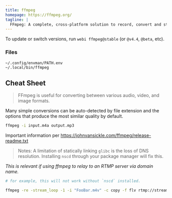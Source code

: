 ```yaml
---
title: ffmpeg
homepage: https://ffmpeg.org/
tagline: |
  FFmpeg: A complete, cross-platform solution to record, convert and stream audio and video.
---
```


To update or switch versions, run `webi ffmpeg@stable` (or `@v4.4`, `@beta`,
etc).

### Files

```text
~/.config/envman/PATH.env
~/.local/bin/ffmpeg
```

## Cheat Sheet

> FFmpeg is useful for converting between various audio, video, and image
> formats.

Many simple conversions can be auto-detected by file extension and the options
that produce the most similar quality by default.

```sh
ffmpeg -i input.m4a output.mp3
```

Important information per https://johnvansickle.com/ffmpeg/release-readme.txt

> Notes: A limitation of statically linking `glibc` is the loss of DNS
> resolution. Installing `nscd` through your package manager will fix this.

_This is relevant if using ffmpeg to relay to an RTMP server via domain name._

```sh
# for example, this will not work without `nscd` installed.

ffmpeg -re -stream_loop -1 -i "FooBar.m4v" -c copy -f flv rtmp://stream.example.com/foo/bar
```
